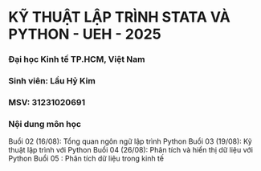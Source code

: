 # KỸ THUẬT LẬP TRÌNH STATA VÀ PYTHON - UEH - 2025

### Đại học Kinh tế TP.HCM, Việt Nam
### Sinh viên: Lầu Hỷ Kim
### MSV: 31231020691

### Nội dung môn học

Buổi 02 (16/08): Tổng quan ngôn ngữ lập trình Python
Buổi 03 (19/08): Kỹ thuật lập trình với Python
Buổi 04 (26/08): Phân tích và hiển thị dữ liệu với Python
Buổi 05 :        Phân tích dữ liệu trong kinh tế

